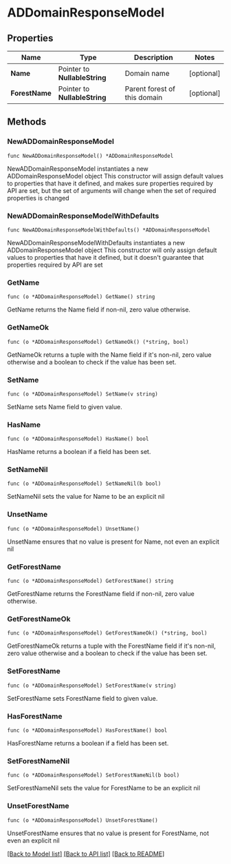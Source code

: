 # ADDomainResponseModel

## Properties

Name | Type | Description | Notes
------------ | ------------- | ------------- | -------------
**Name** | Pointer to **NullableString** | Domain name | [optional] 
**ForestName** | Pointer to **NullableString** | Parent forest of this domain | [optional] 

## Methods

### NewADDomainResponseModel

`func NewADDomainResponseModel() *ADDomainResponseModel`

NewADDomainResponseModel instantiates a new ADDomainResponseModel object
This constructor will assign default values to properties that have it defined,
and makes sure properties required by API are set, but the set of arguments
will change when the set of required properties is changed

### NewADDomainResponseModelWithDefaults

`func NewADDomainResponseModelWithDefaults() *ADDomainResponseModel`

NewADDomainResponseModelWithDefaults instantiates a new ADDomainResponseModel object
This constructor will only assign default values to properties that have it defined,
but it doesn't guarantee that properties required by API are set

### GetName

`func (o *ADDomainResponseModel) GetName() string`

GetName returns the Name field if non-nil, zero value otherwise.

### GetNameOk

`func (o *ADDomainResponseModel) GetNameOk() (*string, bool)`

GetNameOk returns a tuple with the Name field if it's non-nil, zero value otherwise
and a boolean to check if the value has been set.

### SetName

`func (o *ADDomainResponseModel) SetName(v string)`

SetName sets Name field to given value.

### HasName

`func (o *ADDomainResponseModel) HasName() bool`

HasName returns a boolean if a field has been set.

### SetNameNil

`func (o *ADDomainResponseModel) SetNameNil(b bool)`

 SetNameNil sets the value for Name to be an explicit nil

### UnsetName
`func (o *ADDomainResponseModel) UnsetName()`

UnsetName ensures that no value is present for Name, not even an explicit nil
### GetForestName

`func (o *ADDomainResponseModel) GetForestName() string`

GetForestName returns the ForestName field if non-nil, zero value otherwise.

### GetForestNameOk

`func (o *ADDomainResponseModel) GetForestNameOk() (*string, bool)`

GetForestNameOk returns a tuple with the ForestName field if it's non-nil, zero value otherwise
and a boolean to check if the value has been set.

### SetForestName

`func (o *ADDomainResponseModel) SetForestName(v string)`

SetForestName sets ForestName field to given value.

### HasForestName

`func (o *ADDomainResponseModel) HasForestName() bool`

HasForestName returns a boolean if a field has been set.

### SetForestNameNil

`func (o *ADDomainResponseModel) SetForestNameNil(b bool)`

 SetForestNameNil sets the value for ForestName to be an explicit nil

### UnsetForestName
`func (o *ADDomainResponseModel) UnsetForestName()`

UnsetForestName ensures that no value is present for ForestName, not even an explicit nil

[[Back to Model list]](../README.md#documentation-for-models) [[Back to API list]](../README.md#documentation-for-api-endpoints) [[Back to README]](../README.md)


